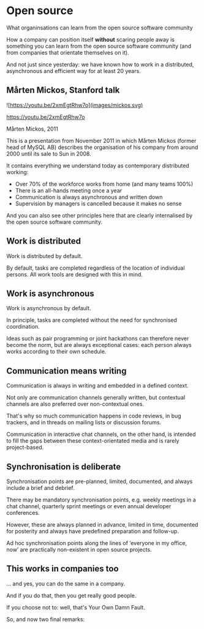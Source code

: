 # Open source <!-- .element class="hidden" -->

What organinsations can learn from the open source software community

<!-- Note -->
How a company can position itself **without** scaring people away is something you can learn from the open source software community (and from companies that orientate themselves on it).

And not just since yesterday: we have known how to work in a distributed, asynchronous and efficient way for at least 20 years.


## Mårten Mickos, Stanford talk <!-- .element class="hidden" -->

![https://youtu.be/2xmEgtRhw7o](images/mickos.svg)

<https://youtu.be/2xmEgtRhw7o>

Mårten Mickos, 2011

<!-- Note -->
This is a presentation from November 2011 in which Mårten Mickos (former head of MySQL AB) describes the organisation of his company from around 2000 until its sale to Sun in 2008.

It contains everything we understand today as contemporary distributed working: 

* Over 70% of the workforce works from home (and many teams 100%)
* There is an all-hands meeting once a year
* Communication is always asynchronous and written down
* Supervision by managers is cancelled because it makes no sense

And you can also see other principles here that are clearly internalised by the open source software community.


## Work is distributed <!-- .element class="hidden" -->

Work is distributed by default.

<!-- Note -->
By default, tasks are completed regardless of the location of individual persons.
All work tools are designed with this in mind.


## Work is asynchronous <!-- .element class="hidden" -->

Work is asynchronous by default.

<!-- Note -->
In principle, tasks are completed without the need for synchronised coordination.

Ideas such as pair programming or joint hackathons can therefore never become the norm, but are always exceptional cases: each person always works according to their own schedule.


## Communication means writing <!-- .element class="hidden" -->

Communication is always in writing and embedded in a defined context.

<!-- Note -->
Not only are communication channels generally written, but contextual channels are also preferred over non-contextual ones.

That's why so much communication happens in code reviews, in bug trackers, and in threads on mailing lists or discussion forums.

Communication in interactive chat channels, on the other hand, is intended to fill the gaps between these context-orientated media and is rarely project-based.


## Synchronisation is deliberate <!-- .element class="hidden" -->

Synchronisation points are pre-planned, limited, documented, and always include a brief and debrief.

<!-- Note -->
There may be mandatory synchronisation points, e.g. weekly meetings in a chat channel, quarterly sprint meetings or even annual developer conferences.

However, these are always planned in advance, limited in time, documented for posterity and always have predefined preparation and follow-up.

Ad hoc synchronisation points along the lines of ‘everyone in my office, now’ are practically non-existent in open source projects.


## This works in companies too  <!-- .element class="hidden" -->

... and yes, you can do the same in a company.

<!-- Note -->
And if you do that, then you get really good people.

If you choose not to: well, that's Your Own Damn Fault.

So, and now two final remarks:

